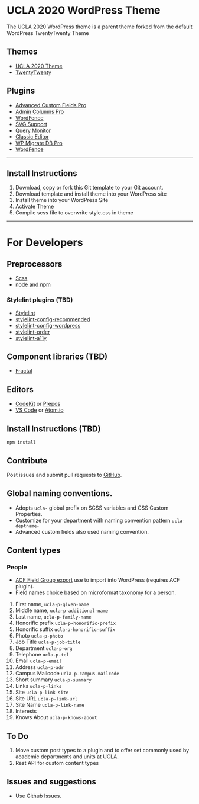 # UCLA 2020 WordPress Theme
The UCLA 2020 WordPress theme is a parent theme forked from the default WordPress TwentyTwenty Theme

## Themes
- [UCLA 2020 Theme](https://github.com/ucla-ux/ucla-wordpress-starterkit.git)
- [TwentyTwenty](https://wordpress.org/themes/twentytwenty/)

## Plugins
- [Advanced Custom Fields Pro](https://www.advancedcustomfields.com)
- [Admin Columns Pro](https://www.admincolumns.com/)
- [WordFence](https://www.wordfence.com/)
- [SVG Support](https://wordpress.org/plugins/svg-support/)
- [Query Monitor](https://wordpress.org/plugins/query-monitor/)
- [Classic Editor](https://wordpress.org/plugins/classic-editor/)
- [WP Migrate DB Pro](https://deliciousbrains.com/wp-migrate-db-pro/)
- [WordFence](https://www.wordfence.com/)


---
## Install Instructions

1. Download, copy or fork this Git template to your Git account. 
1. Download template and install theme into your WordPress site
1. Install theme into your WordPress Site
1. Activate Theme
1. Compile scss file to overwrite style.css in theme

---
# For Developers

## Preprocessors
- [Scss](https://sass-lang.com/)
- [node and npm](https://nodejs.org/en/)

### Stylelint plugins (TBD)
- [Stylelint](https://stylelint.io/)
- [stylelint-config-recommended](https://github.com/stylelint/stylelint-config-recommended)
- [stylelint-config-wordpress](https://github.com/WordPress-Coding-Standards/stylelint-config-wordpress)
- [stylelint-order](https://github.com/hudochenkov/stylelint-order)
- [stylelint-a11y](https://github.com/YozhikM/stylelint-a11y)

## Component libraries (TBD)
- [Fractal](https://fractal.build/)

## Editors
- [CodeKit](https://codekitapp.com/) or [Prepos](https://prepros.io/)
- [VS Code](https://code.visualstudio.com/) or [Atom.io](https://atom.io/)


## Install Instructions (TBD)

`npm install`

## Contribute
Post issues and submit pull requests to [GitHub](https://github.com/ucla-ux/ucla-wordpress-starterkit).

## Global naming conventions.

- Adopts `ucla-` global prefix on SCSS variables and CSS Custom Properties. 
- Customize for your department with naming convention pattern `ucla-deptname-`
- Advanced custom fields also used naming convention. 

## Content types

### People

- [ACF Field Group export](acf-export-ucla-p-content-type.json) use to import into WordPress (requires ACF plugin). 
- Field names choice based on microformat taxonomy for a person.

1. First name, `ucla-p-given-name`
1. Middle name, `ucla-p-additional-name`
1. Last name, `ucla-p-family-name`
1. Honorific prefix `ucla-p-honorific-prefix`
1. Honorific suffix `ucla-p-honorific-suffix`
1. Photo `ucla-p-photo`
1. Job Title `ucla-p-job-title`
1. Department `ucla-p-org`
1. Telephone `ucla-p-tel`
1. Email `ucla-p-email`
1. Address `ucla-p-adr`
1. Campus Mailcode `ucla-p-campus-mailcode`
1. Short summary `ucla-p-summary`
1. Links `ucla-p-links`
  1. Site `ucla-p-link-site`
  1. Site URL `ucla-p-link-url`
  1. Site Name `ucla-p-link-name`
1. Interests 
  1. Knows About `ucla-p-knows-about`

## To Do

1. Move custom post types to a plugin and to offer set commonly used by academic departments and units at UCLA.
1. Rest API for custom content types

## Issues and suggestions
- Use Github Issues.

